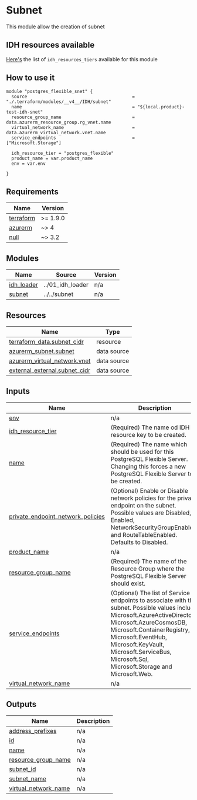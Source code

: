 # Subnet

This module allow the creation of subnet

## IDH resources available
[Here's](./LIBRARY.md) the list of `idh_resources_tiers` available for this module



## How to use it

```hcl
module "postgres_flexible_snet" {
  source                                        = "./.terraform/modules/__v4__/IDH/subnet"
  name                                          = "${local.product}-test-idh-snet"
  resource_group_name                           = data.azurerm_resource_group.rg_vnet.name
  virtual_network_name                          = data.azurerm_virtual_network.vnet.name
  service_endpoints                             = ["Microsoft.Storage"]

  idh_resource_tier = "postgres_flexible"
  product_name = var.product_name
  env = var.env

}
```

<!-- markdownlint-disable -->
<!-- BEGIN_TF_DOCS -->
## Requirements

| Name | Version |
|------|---------|
| <a name="requirement_terraform"></a> [terraform](#requirement\_terraform) | >= 1.9.0 |
| <a name="requirement_azurerm"></a> [azurerm](#requirement\_azurerm) | ~> 4 |
| <a name="requirement_null"></a> [null](#requirement\_null) | ~> 3.2 |

## Modules

| Name | Source | Version |
|------|--------|---------|
| <a name="module_idh_loader"></a> [idh\_loader](#module\_idh\_loader) | ../01_idh_loader | n/a |
| <a name="module_subnet"></a> [subnet](#module\_subnet) | ../../subnet | n/a |

## Resources

| Name | Type |
|------|------|
| [terraform_data.subnet_cidr](https://registry.terraform.io/providers/hashicorp/terraform/latest/docs/resources/data) | resource |
| [azurerm_subnet.subnet](https://registry.terraform.io/providers/hashicorp/azurerm/latest/docs/data-sources/subnet) | data source |
| [azurerm_virtual_network.vnet](https://registry.terraform.io/providers/hashicorp/azurerm/latest/docs/data-sources/virtual_network) | data source |
| [external_external.subnet_cidr](https://registry.terraform.io/providers/hashicorp/external/latest/docs/data-sources/external) | data source |

## Inputs

| Name | Description | Type | Default | Required |
|------|-------------|------|---------|:--------:|
| <a name="input_env"></a> [env](#input\_env) | n/a | `string` | n/a | yes |
| <a name="input_idh_resource_tier"></a> [idh\_resource\_tier](#input\_idh\_resource\_tier) | (Required) The name od IDH resource key to be created. | `string` | n/a | yes |
| <a name="input_name"></a> [name](#input\_name) | (Required) The name which should be used for this PostgreSQL Flexible Server. Changing this forces a new PostgreSQL Flexible Server to be created. | `string` | n/a | yes |
| <a name="input_private_endpoint_network_policies"></a> [private\_endpoint\_network\_policies](#input\_private\_endpoint\_network\_policies) | (Optional) Enable or Disable network policies for the private endpoint on the subnet. Possible values are Disabled, Enabled, NetworkSecurityGroupEnabled and RouteTableEnabled. Defaults to Disabled. | `string` | `"Disabled"` | no |
| <a name="input_product_name"></a> [product\_name](#input\_product\_name) | n/a | `string` | n/a | yes |
| <a name="input_resource_group_name"></a> [resource\_group\_name](#input\_resource\_group\_name) | (Required) The name of the Resource Group where the PostgreSQL Flexible Server should exist. | `string` | n/a | yes |
| <a name="input_service_endpoints"></a> [service\_endpoints](#input\_service\_endpoints) | (Optional) The list of Service endpoints to associate with the subnet. Possible values include: Microsoft.AzureActiveDirectory, Microsoft.AzureCosmosDB, Microsoft.ContainerRegistry, Microsoft.EventHub, Microsoft.KeyVault, Microsoft.ServiceBus, Microsoft.Sql, Microsoft.Storage and Microsoft.Web. | `list(string)` | `[]` | no |
| <a name="input_virtual_network_name"></a> [virtual\_network\_name](#input\_virtual\_network\_name) | n/a | `string` | n/a | yes |

## Outputs

| Name | Description |
|------|-------------|
| <a name="output_address_prefixes"></a> [address\_prefixes](#output\_address\_prefixes) | n/a |
| <a name="output_id"></a> [id](#output\_id) | n/a |
| <a name="output_name"></a> [name](#output\_name) | n/a |
| <a name="output_resource_group_name"></a> [resource\_group\_name](#output\_resource\_group\_name) | n/a |
| <a name="output_subnet_id"></a> [subnet\_id](#output\_subnet\_id) | n/a |
| <a name="output_subnet_name"></a> [subnet\_name](#output\_subnet\_name) | n/a |
| <a name="output_virtual_network_name"></a> [virtual\_network\_name](#output\_virtual\_network\_name) | n/a |
<!-- END_TF_DOCS -->
